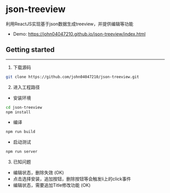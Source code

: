 # json-treeview

利用ReactJS实现基于json数据生成treeview，并提供编辑等功能
- Demo: https://john04047210.github.io/json-treeview/index.html

## Getting started
--------------------
1. 下载源码
  
  ```sh
  git clone https://github.com/john04047210/json-treeview.git
  ```
2. 进入工程路径
  - 安装环境
 ```sh
 cd json-treeview
 npm install
 ```
- 编译
 ```sh
 npm run build
 ```
- 启动测试
 ```sh
 npm run server
 ```
3. 已知问题
  - 编辑状态，删除失效 (OK)
  - 点击选择安装，追加按钮，删除按钮等会触发li上的click事件
  - 编辑状态，需要追加Title修改功能 (OK)